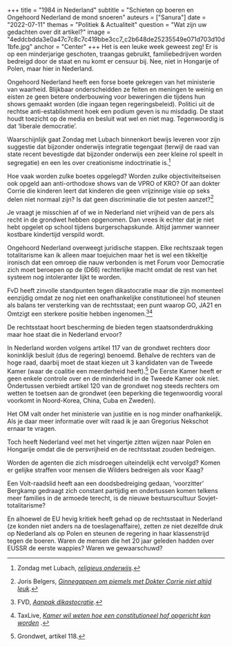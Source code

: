 +++
title = "1984 in Nederland"
subtitle = "Schieten op boeren en Ongehoord Nederland de mond snoeren"
auteurs = ["Sanura"]
date = "2022-07-11"
themas = "Politiek & Actualiteit"
question = "Wat zijn uw gedachten over dit artikel?"
image = "4eddcbdda3e0a47c7c8c7c419bbe3cc7_c2b648de25235549e071d703d10d1bfe.jpg"
anchor = "Center"
+++
Het is een leuke week geweest zeg! Er is op een minderjarige geschoten, traangas gebruikt, familiebedrijven worden bedreigd door de staat en nu komt er censuur bij. Nee, niet in Hongarije of Polen, maar hier in Nederland. 

Ongehoord Nederland heeft een forse boete gekregen van het ministerie van waarheid. Blijkbaar onderscheidden ze feiten en meningen te weinig en eisten ze geen betere onderbouwing voor beweringen die tijdens hun shows gemaakt worden (die ingaan tegen regeringsbeleid). Politici uit de rechtse anti-establishment hoek een podium geven is nu misdadig. De staat houdt toezicht op de media en besluit wat wel en niet mag. Tegenwoordig is dat ‘liberale democratie’. 

Waarschijnlijk gaat Zondag met Lubach binnenkort bewijs leveren voor zijn suggestie dat bijzonder onderwijs integratie tegengaat (terwijl de raad van state recent bevestigde dat bijzonder onderwijs een zeer kleine rol speelt in segregatie) en een les over creationisme indoctrinatie is.[^1]

Hoe vaak worden zulke boetes opgelegd? Worden zulke objectiviteitseisen ook opgeld aan anti-orthodoxe shows van de VPRO of KRO? Of aan dokter Corrie die kinderen leert dat kinderen die geen vrijzinnige visie op seks delen niet normaal zijn? Is dat geen discriminatie die tot pesten aanzet?[^2]

Je vraagt je misschien af of we in Nederland niet vrijheid van de pers als recht in de grondwet hebben opgenomen. Dan vrees ik echter dat je niet hebt opgelet op school tijdens burgerschapskunde. Altijd jammer wanneer kostbare kindertijd verspild wordt. 

Ongehoord Nederland overweegt juridische stappen. Elke rechtszaak tegen totalitarisme kan ik alleen maar toejuichen maar het is wel een tikkeltje ironisch dat een omroep die nauw verbonden is met Forum voor Democratie zich moet beroepen op de (D66) rechterlijke macht omdat de rest van het systeem nog intoleranter lijkt te worden. 

FvD heeft zinvolle standpunten tegen dikastocratie maar die zijn momenteel eenzijdig omdat ze nog niet een onafhankelijke constitutioneel hof steunen als balans ter versterking van de rechtsstaat; een punt waarop GO, JA21 en Omtzigt een sterkere positie hebben ingenomen.[^3][^5]

De rechtsstaat hoort bescherming de bieden tegen staatsonderdrukking maar hoe staat die in Nederland ervoor?

In Nederland worden volgens artikel 117 van de grondwet rechters door koninklijk besluit (dus de regering) benoemd. Behalve de rechters van de hoge raad, daarbij moet de staat kiezen uit 3 kandidaten van de Tweede Kamer (waar de coalitie een meerderheid heeft).[^6] De Eerste Kamer heeft er geen enkele controle over en de minderheid in de Tweede Kamer ook niet. Ondertussen verbiedt artikel 120 van de grondwet nog steeds rechters om wetten te toetsen aan de grondwet (een beperking die tegenwoordig vooral voorkomt in Noord-Korea, China, Cuba en Zweden).

Het OM valt onder het ministerie van justitie en is nog minder onafhankelijk. Als je daar meer informatie over wilt raad ik je aan Gregorius Nekschot ernaar te vragen.

Toch heeft Nederland veel met het vingertje zitten wijzen naar Polen en Hongarije omdat die de persvrijheid en de rechtsstaat zouden bedreigen.

Worden de agenten die zich misdroegen uiteindelijk echt vervolgd? Komen er gelijke straffen voor mensen die Wilders bedreigen als voor Kaag?

Een Volt-raadslid heeft aan een doodsbedreiging gedaan, ‘voorzitter’ Bergkamp gedraagt zich constant partijdig en ondertussen komen telkens meer families in de armoede terecht, is de nieuwe bestuurscultuur Sovjet-totalitarisme? 

En alhoewel de EU hevig kritiek heeft gehad op de rechtsstaat in Nederland (ze konden niet anders na de toeslagenaffaire), zetten ze niet dezelfde druk op Nederland als op Polen en steunen de regering in haar klassenstrijd tegen de boeren. Waren de mensen die het 20 jaar geleden hadden over EUSSR de eerste wappies? Waren we gewaarschuwd?

[^1]: Zondag met Lubach, *[religieus onderwijs](https://www.youtube.com/watch?v=4beiTyAcYf0)*.
[^2]: Joris Belgers, *[Ginnegappen om piemels met Dokter Corrie niet altijd leuk](https://www.trouw.nl/nieuws/ginnegappen-om-piemels-met-dokter-corrie-niet-altijd-leuk~b683238a/)*.
[^3]: FVD, *[Aanpak dikastocratie](https://www.fvd.nl/aanpak-dikastocratie)*.
[^4]: JA21 Verkiezingsprogramma 2021-2025, 4.4.
[^5]: TaxLive, *[Kamer wil weten hoe een constitutioneel hof opgericht kan worden](<>)* .
[^6]: Grondwet, artikel 118.